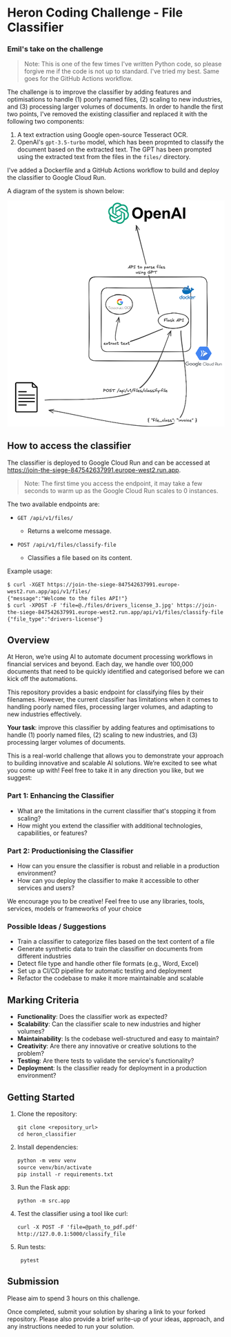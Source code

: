 # Heron Coding Challenge - File Classifier

### Emil's take on the challenge
> Note: This is one of the few times I've written Python code, so please forgive me if the code is not up to standard. I've tried my best. Same goes for the GitHub Actions workflow.


The challenge is to improve the classifier by adding features and optimisations to handle (1) poorly named files, (2) scaling to new industries, and (3) processing larger volumes of documents. In order to handle the first two points, I've removed the existing classifier and replaced it with the following two components:
1. A text extraction using Google open-source Tesseract OCR.  
2. OpenAI's `gpt-3.5-turbo` model, which has been propmted to classify the document based on the extracted text. The GPT has been prompted using the extracted text from the files in the `files/` directory.

I've added a Dockerfile and a GitHub Actions workflow to build and deploy the classifier to Google Cloud Run.

A diagram of the system is shown below:

![System diagram](./assets/diagram.png)


## How to access the classifier

The classifier is deployed to Google Cloud Run and can be accessed at https://join-the-siege-847542637991.europe-west2.run.app.

> Note: The first time you access the endpoint, it may take a few seconds to warm up as the Google Cloud Run scales to 0 instances.

The two available endpoints are:

- `GET /api/v1/files/`
    - Returns a welcome message.

- `POST /api/v1/files/classify-file`
    - Classifies a file based on its content.

Example usage:
```
$ curl -XGET https://join-the-siege-847542637991.europe-west2.run.app/api/v1/files/
{"message":"Welcome to the files API!"}
$ curl -XPOST -F 'file=@./files/drivers_license_3.jpg' https://join-the-siege-847542637991.europe-west2.run.app/api/v1/files/classify-file
{"file_type":"drivers-license"}
```

## Overview

At Heron, we’re using AI to automate document processing workflows in financial services and beyond. Each day, we handle over 100,000 documents that need to be quickly identified and categorised before we can kick off the automations.

This repository provides a basic endpoint for classifying files by their filenames. However, the current classifier has limitations when it comes to handling poorly named files, processing larger volumes, and adapting to new industries effectively.

**Your task**: improve this classifier by adding features and optimisations to handle (1) poorly named files, (2) scaling to new industries, and (3) processing larger volumes of documents.

This is a real-world challenge that allows you to demonstrate your approach to building innovative and scalable AI solutions. We’re excited to see what you come up with! Feel free to take it in any direction you like, but we suggest:


### Part 1: Enhancing the Classifier

- What are the limitations in the current classifier that's stopping it from scaling?
- How might you extend the classifier with additional technologies, capabilities, or features?


### Part 2: Productionising the Classifier 

- How can you ensure the classifier is robust and reliable in a production environment?
- How can you deploy the classifier to make it accessible to other services and users?

We encourage you to be creative! Feel free to use any libraries, tools, services, models or frameworks of your choice

### Possible Ideas / Suggestions
- Train a classifier to categorize files based on the text content of a file
- Generate synthetic data to train the classifier on documents from different industries
- Detect file type and handle other file formats (e.g., Word, Excel)
- Set up a CI/CD pipeline for automatic testing and deployment
- Refactor the codebase to make it more maintainable and scalable

## Marking Criteria
- **Functionality**: Does the classifier work as expected?
- **Scalability**: Can the classifier scale to new industries and higher volumes?
- **Maintainability**: Is the codebase well-structured and easy to maintain?
- **Creativity**: Are there any innovative or creative solutions to the problem?
- **Testing**: Are there tests to validate the service's functionality?
- **Deployment**: Is the classifier ready for deployment in a production environment?


## Getting Started
1. Clone the repository:
    ```shell
    git clone <repository_url>
    cd heron_classifier
    ```

2. Install dependencies:
    ```shell
    python -m venv venv
    source venv/bin/activate
    pip install -r requirements.txt
    ```

3. Run the Flask app:
    ```shell
    python -m src.app
    ```

4. Test the classifier using a tool like curl:
    ```shell
    curl -X POST -F 'file=@path_to_pdf.pdf' http://127.0.0.1:5000/classify_file
    ```

5. Run tests:
   ```shell
    pytest
    ```

## Submission

Please aim to spend 3 hours on this challenge.

Once completed, submit your solution by sharing a link to your forked repository. Please also provide a brief write-up of your ideas, approach, and any instructions needed to run your solution. 
